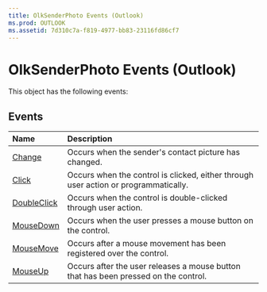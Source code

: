 ```yaml
---
title: OlkSenderPhoto Events (Outlook)
ms.prod: OUTLOOK
ms.assetid: 7d310c7a-f819-4977-bb83-23116fd86cf7
---
```



# OlkSenderPhoto Events (Outlook)
This object has the following events:

## Events



|**Name**|**Description**|
|:-----|:-----|
|[Change](olksenderphoto-change-event-outlook.md)|Occurs when the sender's contact picture has changed. |
|[Click](olksenderphoto-click-event-outlook.md)|Occurs when the control is clicked, either through user action or programmatically.|
|[DoubleClick](olksenderphoto-doubleclick-event-outlook.md)|Occurs when the control is double-clicked through user action.|
|[MouseDown](olksenderphoto-mousedown-event-outlook.md)|Occurs when the user presses a mouse button on the control.|
|[MouseMove](olksenderphoto-mousemove-event-outlook.md)|Occurs after a mouse movement has been registered over the control.|
|[MouseUp](olksenderphoto-mouseup-event-outlook.md)|Occurs after the user releases a mouse button that has been pressed on the control.|


